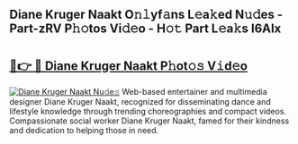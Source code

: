 ## Diane Kruger Naakt O𝚗𝚕yf𝚊ns L𝚎a𝚔ed N𝚞𝚍es - Part-zRV P𝚑𝚘tos Vi𝚍𝚎o - H𝚘𝚝 Part L𝚎a𝚔s I6AIx

# <h2><a href="http://kfexvp.oniu.top/?m=Diane+Kruger+Naakt">🔗👉 🔴 Diane Kruger Naakt P𝚑ot𝚘𝚜 V𝚒d𝚎o</a></h2>

[![Diane Kruger Naakt Nu𝚍e𝚜](https://i.imgur.com/0qMVB7G.gif)](http://kfexvp.oniu.top/?m=Diane+Kruger+Naakt)
Web-based entertainer and multimedia designer Diane Kruger Naakt, recognized for disseminating dance and lifestyle knowledge through trending choreographies and compact videos. Compassionate social worker Diane Kruger Naakt, famed for their kindness and dedication to helping those in need.  
